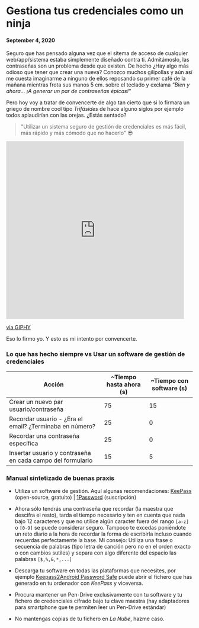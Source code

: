# Gestiona tus credenciales como un ninja
#### September 4, 2020

Seguro que has pensado alguna vez que el sitema de acceso de cualquier web/app/sistema estaba simplemente diseñado contra ti. Admitámoslo, las contraseñas son un problema desde que existen. De hecho ¿Hay algo más odioso que tener que crear una nueva? Conozco muchos gilipollas y aún así me cuesta imaginarme a ninguno de ellos reposando su primer café de la mañana mientras frota sus manos 5 cm. sobre el teclado y exclama _"Bien y ahora... ¡A generar un par de contraseñas épicas!"_

Pero hoy voy a tratar de convencerte de algo tan cierto que si lo firmara un griego de nombre cool tipo _Trifásides_ de hace alguno siglos por ejemplo todos aplaudirían con las orejas. ¿Estás sentado?

> "Utilizar un sistema seguro de gestión de credenciales es más fácil, más rápido y más cómodo que no hacerlo" 😎

<iframe src="https://giphy.com/embed/8cjj74dzci0EnjxqOJ" width="480" height="480" frameBorder="0" class="giphy-embed" allowFullScreen></iframe><p><a href="https://giphy.com/gifs/SpotifyJapan-spotify-stray-kids-straykids-8cjj74dzci0EnjxqOJ">via GIPHY</a></p>

Eso lo firmo yo. Y esto es mi intento por convencerte.

### Lo que has hecho siempre vs Usar un software de gestión de credenciales

| Acción | ~Tiempo hasta ahora (s) | ~Tiempo con software (s) |
| ------ | ----------- | ------------------------------------ |
| Crear un nuevo par usuario/contraseña | 75 | 15 |
| Recordar usuario - ¿Era el email? ¿Terminaba en número? | 25 | 0 |
| Recordar una contraseña específica | 25 | 0 |
| Insertar usuario y contraseña en cada campo del formulario | 15 | 5 |

### Manual sintetizado de buenas praxis

* Utiliza un software de gestión. Aquí algunas recomendaciones: [KeePass](https://keepass.info/) (open-source, gratuito) | [1Password](https://1password.com/) (suscripción)

* Ahora sólo tendrás una contraseña que recordar (la maestra que descifra el resto), tarda el tiempo necesario y ten en cuenta que nada bajo 12 caracteres y que no utilice algún caracter fuera del rango `[a-z]` o `[0-9]` se puede considerar seguro. Tampoco te excedas poniéndote un reto diario a la hora de recordar la forma de escribirla incluso cuando recuerdas perfectamente la base. Mi consejo: Utiliza una frase o secuencia de palabras (tipo letra de canción pero no en el orden exacto o con cambios sutiles) y separa con algo diferente del espacio las palabras `[$,%,&,*,...]`

* Descarga tu software en todas las plataformas que necesites, por ejemplo [Keepass2Android Password Safe](https://play.google.com/store/apps/details?id=keepass2android.keepass2android) puede abrir el fichero que has generado en tu ordenador con _KeePass_ y viceversa.

* Procura mantener un Pen-Drive exclusivamente con tu software y tu fichero de credenciales cifrado bajo tu clave maestra (hay adaptadores para smartphone que te permiten leer un Pen-Drive estándar)

* No mantengas copias de tu fichero en _La Nube_, hazme caso.
